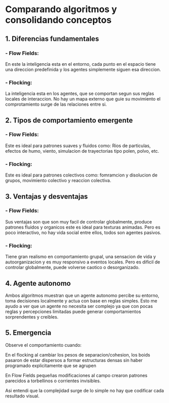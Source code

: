 # Comparando algoritmos y consolidando conceptos

## 1. Diferencias fundamentales

### - Flow Fields:
En este la inteligencia esta en el entorno, cada punto en el espacio tiene una direccion predefinida y los agentes simplemente siguen esa direccion.

### - Flocking:
La inteligencia esta en los agentes, que se comportan segun sus reglas locales de interaccion. No hay un mapa externo que guie su movimiento el comprotamiento surge de las relaciones entre si.

## 2. Tipos de comportamiento emergente

### - Flow Fields:
Este es ideal para patrones suaves y fluidos como: Rios de particulas, efectos de humo, viento, simulacion de trayectorias tipo polen, polvo, etc.

### - Flocking:
Este es ideal para patrones colectivos como: fomramcion y disolucion de grupos, movimiento colectivo y reaccion colectiva.

## 3. Ventajas y desventajas 

### - Flow Fields:

Sus ventajas son que son muy facil de controlar globalmente, produce patrones fluidos y organicos este es ideal para texturas animadas. Pero es poco interactivo, no hay vida social entre ellos, todos son agentes pasivos.

### - Flocking: 

Tiene gran realismo en comportamiento grupal, una sensacion de vida y autoorganizacion y es muy responsivo a eventos locales. Pero es dificil de controlar globalmente, puede volverse caotico o desorganizado.

## 4. Agente autonomo

Ambos algoritmos muestran que un agente autonomo percibe su entorno, toma decisiones localmente y actua con base en reglas simples. Esto me ayudo a ver que un agente no necesita ser complejo ya que con pocas reglas y percepciones limitadas puede generar comportamientos sorprendentes y creibles.

## 5. Emergencia

Observe el comportamiento cuando:

En el flocking al cambiar los pesos de separacion/cohesion, los boids pasaron de estar dispersos a formar estructuras densas sin haber programado explicitamente que se agrupen

En Flow Fields pequeñas modificaciones al campo crearon patrones parecidos a torbellinos o corrientes invisibles.

Asi entendi que la complejidad surge de lo simple no hay que codificar cada resultado visual.
